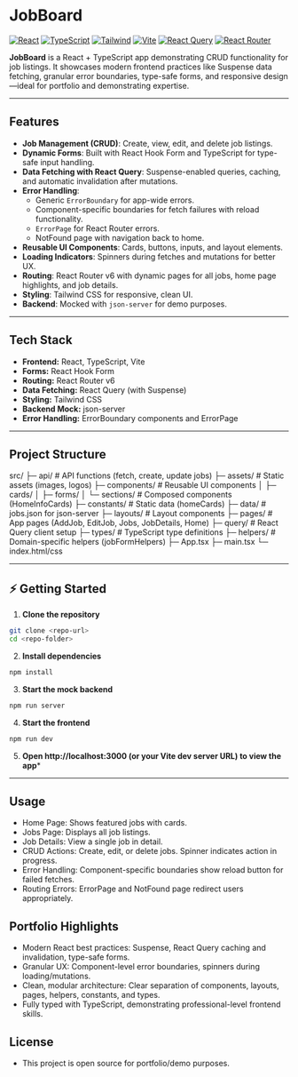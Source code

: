 # JobBoard

[![React](https://img.shields.io/badge/React-18-blue)](https://reactjs.org/) 
[![TypeScript](https://img.shields.io/badge/TypeScript-4.9-blue)](https://www.typescriptlang.org/) 
[![Tailwind](https://img.shields.io/badge/TailwindCSS-3.3-green)](https://tailwindcss.com/) 
[![Vite](https://img.shields.io/badge/Vite-4.3-purple)](https://vitejs.dev/) 
[![React Query](https://img.shields.io/badge/React%20Query-4-orange)](https://tanstack.com/query/latest) 
[![React Router](https://img.shields.io/badge/React%20Router-6-red)](https://reactrouter.com/) 

**JobBoard** is a React + TypeScript app demonstrating CRUD functionality for job listings. It showcases modern frontend practices like Suspense data fetching, granular error boundaries, type-safe forms, and responsive design—ideal for portfolio and demonstrating expertise.

---

## Features

- **Job Management (CRUD)**: Create, view, edit, and delete job listings.  
- **Dynamic Forms**: Built with React Hook Form and TypeScript for type-safe input handling.  
- **Data Fetching with React Query**: Suspense-enabled queries, caching, and automatic invalidation after mutations.  
- **Error Handling**:  
  - Generic `ErrorBoundary` for app-wide errors.  
  - Component-specific boundaries for fetch failures with reload functionality.  
  - `ErrorPage` for React Router errors.  
  - NotFound page with navigation back to home.  
- **Reusable UI Components**: Cards, buttons, inputs, and layout elements.  
- **Loading Indicators**: Spinners during fetches and mutations for better UX.  
- **Routing**: React Router v6 with dynamic pages for all jobs, home page highlights, and job details.  
- **Styling**: Tailwind CSS for responsive, clean UI.  
- **Backend**: Mocked with `json-server` for demo purposes.

---

## Tech Stack

- **Frontend:** React, TypeScript, Vite  
- **Forms:** React Hook Form  
- **Routing:** React Router v6  
- **Data Fetching:** React Query (with Suspense)  
- **Styling:** Tailwind CSS  
- **Backend Mock:** json-server
- **Error Handling:** ErrorBoundary components and ErrorPage
  
---

## Project Structure

src/
├─ api/ # API functions (fetch, create, update jobs)
├─ assets/ # Static assets (images, logos)
├─ components/ # Reusable UI components
│ ├─ cards/
│ ├─ forms/
│ └─ sections/ # Composed components (HomeInfoCards)
├─ constants/ # Static data (homeCards)
├─ data/ # jobs.json for json-server
├─ layouts/ # Layout components
├─ pages/ # App pages (AddJob, EditJob, Jobs, JobDetails, Home)
├─ query/ # React Query client setup
├─ types/ # TypeScript type definitions
├─ helpers/ # Domain-specific helpers (jobFormHelpers)
├─ App.tsx
├─ main.tsx
└─ index.html/css


---

## ⚡ Getting Started

1. **Clone the repository**
```bash
git clone <repo-url>
cd <repo-folder>
```

2. **Install dependencies**
```bash
npm install
```

3. **Start the mock backend**
```bash
npm run server
```

4. **Start the frontend**
```bash
npm run dev
```

5. **Open http://localhost:3000 (or your Vite dev server URL) to view the app***

---

## Usage

- Home Page: Shows featured jobs with cards.
- Jobs Page: Displays all job listings.
- Job Details: View a single job in detail.
- CRUD Actions: Create, edit, or delete jobs. Spinner indicates action in progress.
- Error Handling: Component-specific boundaries show reload button for failed fetches.
- Routing Errors: ErrorPage and NotFound page redirect users appropriately.

## Portfolio Highlights

- Modern React best practices: Suspense, React Query caching and invalidation, type-safe forms.
- Granular UX: Component-level error boundaries, spinners during loading/mutations.
- Clean, modular architecture: Clear separation of components, layouts, pages, helpers, constants, and types.
- Fully typed with TypeScript, demonstrating professional-level frontend skills.

## License

 - This project is open source for portfolio/demo purposes.
